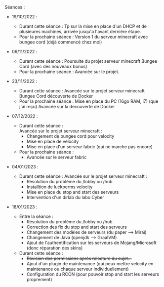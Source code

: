 Séances :
- 19/10/2022 :
   * Durant cette séance :
   Tp sur la mise en place d'un DHCP et de plusieures machines, arrivée jusqu'a l'avant dernière étape.
   * Pour la prochaine séance :
   Version 1 du serveur minecraft avec bungee cord (déjà commencé chez moi)
   
- 09/11/2022 :
   * Durant cette séance :
   Poursuite du projet serveur minecraft Bungee Cord (avec des nouveaux bonus)
   * Pour la prochaine séance :
   Avancée sur le projet.

- 23/11/2022 :
   * Durant cette séance :
   Avancée sur le projet serveur minecraft Bungee Cord découverte de Docker
   * Pour la prochaine séance :
   Mise en place du PC (16go RAM, i7) (que j'ai reçu)
   Avancée sur la decouverte de Docker

- 07/12/2022 :
   * Durant cette séance :  
   Avancée sur le projet serveur minecraft :
      - Changement de bungee cord pour velocity
      - Mise en place de velocity
      - Mise en place d'un serveur fabric (qui ne marche pas encore)
   * Pour la prochaine séance :
      - Avancée sur le serveur fabric

- 04/01/2023 :
   * Durant cette séance :
   Avancée sur le projet serveur minecraft :
      - Résolution du problème du /lobby ou /hub
      - Installtion de luckperms velocity
      - Mise en place du stop and start des serveurs
      - Intervention d'un dirlab du labo Cyber

- 18/01/2023 :
   * Entre la séance :
      - Résolution du problème du /lobby ou /hub
      - Correction des fix du stop and start des serveurs
      - Changement des modèles de serveurs (du paper --> Miraï)
      - Changement de Java (openjdk --> GraalVM)
      - Ajout de l'authentification sur les serveurs de Mojang/Microsoft (donc réparation des skins)
   * Durant cette séance :
      - ~~Révision des permissions après relecture du sujet...~~
      - Ajout d'un plugin de maintenance (qui peux mettre velocity en maintenance ou chaque serveur individuellement)
      - Configuration du RCON (pour pouvoir stop and start les serveurs proprement)
      